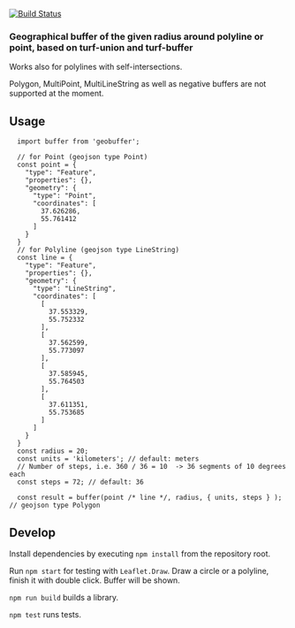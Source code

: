 [![Build Status](https://travis-ci.com/arkhemlol/geobuffer.svg?branch=master)](https://travis-ci.com/arkhemlol/geobuffer)

### Geographical buffer of the given radius around polyline or point, based on turf-union and turf-buffer

Works also for polylines with self-intersections.

Polygon, MultiPoint, MultiLineString as well as negative buffers are not supported at the moment.

## Usage

```
  import buffer from 'geobuffer';

  // for Point (geojson type Point)
  const point = {
    "type": "Feature",
    "properties": {},
    "geometry": {
      "type": "Point",
      "coordinates": [
        37.626286,
        55.761412
      ]
    }
  }
  // for Polyline (geojson type LineString)
  const line = {
    "type": "Feature",
    "properties": {},
    "geometry": {
      "type": "LineString",
      "coordinates": [
        [
          37.553329,
          55.752332
        ],
        [
          37.562599,
          55.773097
        ],
        [
          37.585945,
          55.764503
        ],
        [
          37.611351,
          55.753685
        ]
      ]
    }
  }
  const radius = 20;
  const units = 'kilometers'; // default: meters
  // Number of steps, i.e. 360 / 36 = 10  -> 36 segments of 10 degrees each
  const steps = 72; // default: 36

  const result = buffer(point /* line */, radius, { units, steps } ); // geojson type Polygon

```

## Develop

Install dependencies by executing `npm install` from the repository root.

Run `npm start` for testing with `Leaflet.Draw`. Draw a circle or a polyline, finish it with double click. Buffer will be shown.

`npm run build` builds a library.

`npm test` runs tests.
